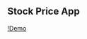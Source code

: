 ## Stock Price App

[!Demo](https://github.com/garooda/ml-apps/blob/main/1.%20stock%20price/demo.PNG)
